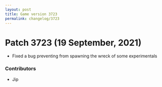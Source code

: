 ```yaml
---
layout: post
title: Game version 3723
permalink: changelog/3723
---
```


# Patch 3723 (19 September, 2021)

- Fixed a bug preventing from spawning the wreck of some experimentals

### Contributors

- Jip
